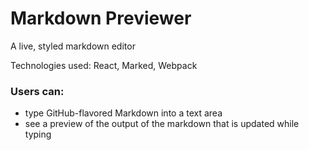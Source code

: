 # Markdown Previewer

A live, styled markdown editor

Technologies used: React, Marked, Webpack

### Users can:
- type GitHub-flavored Markdown into a text area
- see a preview of the output of the markdown that is updated while typing

